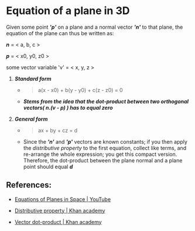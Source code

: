 # Equation of a plane in 3D

Given some point ***'p'*** on a plane and a normal vector ***'n'*** to that plane,
the equation of the plane can thus be written as:

***n*** = < a, b, c >

***p*** = < x0, y0, z0 >

some vector variable 'v' = < x, y, z >

1. ***Standard form***
   - > a(x - x0) + b(y - y0) +  c(z - z0) = 0
  
   - ***Stems from the idea that the dot-product between two orthogonal vectors( n.(v - p) ) has to equal zero***

2. ***General form***
   - > ax + by + cz = d
   -  Since the ***'n'***  and ***'p'*** vectors are known constants; if you then apply the *distributive property* to the first equation, collect like terms, and re-arrange the whole expression; you get this compact version. Therefore, the dot-product between the plane normal and a plane point should equal ***d***
   
## References:
- [Equations of Planes in Space | YouTube](https://www.youtube.com/watch?v=EPEh3jBTjDs&t=329s&ab_channel=FireflyLectures)

- [Distributive property | Khan academy](https://www.khanacademy.org/math/cc-sixth-grade-math/cc-6th-expressions-and-variables/cc-6th-distributive-property/v/distributive-property-with-variables-exercise)

- [Vector dot-product | Khan academy](https://www.khanacademy.org/math/linear-algebra/vectors-and-spaces/dot-cross-products/v/vector-dot-product-and-vector-length)
